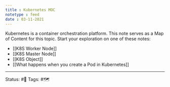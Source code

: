 ```yaml
---
title : Kubernetes MOC
notetype : feed
date : 03-11-2021
---
```


Kubernetes is a container orchestration platform. This note serves as a Map of Content for this topic. Start your exploration on one of these notes:
- [[K8S Worker Node]]
- [[K8S Master Node]]
- [[K8S Object]]
- [[What happens when you create a Pod in Kubernetes]]



-----

Status: #🌱 
Tags: #🗺️
